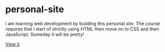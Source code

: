 # personal-site
I am learning web development by building this personal site. The course requires that I start of strictly using HTML then move on to CSS and then JavaScript. Someday it will be pretty! 

[View it](https://mrhallonline.github.io/personal-site/)

